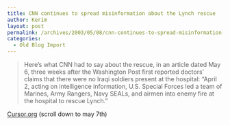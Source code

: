 ```yaml
---
title: CNN continues to spread misinformation about the Lynch rescue
author: Kerim
layout: post
permalink: /archives/2003/05/08/cnn-continues-to-spread-misinformation-about-the-lynch-rescue/
categories:
  - Old Blog Import
---
```


>   Here&#8217;s what CNN had to say about the rescue, in an article dated May 6, three weeks after the Washington Post first reported doctors&#8217; claims that there were no Iraqi soldiers present at the hospital: &#8220;April 2, acting on intelligence information, U.S. Special Forces led a team of Marines, Army Rangers, Navy SEALs, and airmen into enemy fire at the hospital to rescue Lynch.&#8221;


<a href="http://www.cursor.org/" onclick="_gaq.push(['_trackEvent', 'outbound-article', 'http://www.cursor.org/', 'Cursor.org']);" >Cursor.org</a> (scroll down to may 7th)

